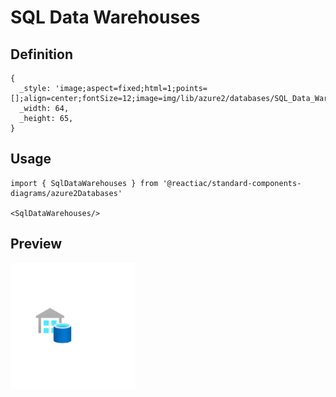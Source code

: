 # SQL Data Warehouses

## Definition

```
{
  _style: 'image;aspect=fixed;html=1;points=[];align=center;fontSize=12;image=img/lib/azure2/databases/SQL_Data_Warehouses.svg;strokeColor=none;',
  _width: 64,
  _height: 65,
}
```

## Usage

```
import { SqlDataWarehouses } from '@reactiac/standard-components-diagrams/azure2Databases'

<SqlDataWarehouses/>
```

## Preview

<img src="./sql-data-warehouses.png" width="200"/>
